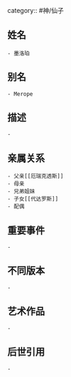 category:: #神/仙子
## 姓名
	- 墨洛珀
## 别名
	- Merope
## 描述
	-
## 亲属关系
	- 父亲[[厄瑞克透斯]]
	- 母亲
	- 兄弟姐妹
	- 子女[[代达罗斯]]
	- 配偶
## 重要事件
	-
## 不同版本
	-
## 艺术作品
	-
## 后世引用
	-
